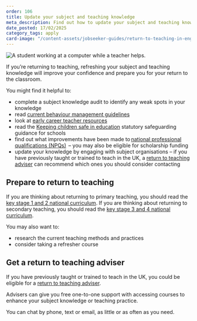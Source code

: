 ```yaml
---
order: 106
title: Update your subject and teaching knowledge
meta_description: Find out how to update your subject and teaching knowledge to help return to teaching.
date_posted: 17/02/2025
category_tags: apply
card-image: "/content-assets/jobseeker-guides/return-to-teaching-in-england/update-your-subject-and-teaching-knowledge.jpg"
---
```


![A student working at a computer while a teacher helps.](/content-assets/jobseeker-guides/return-to-teaching-in-england/update-your-subject-and-teaching-knowledge.jpg)

If you’re returning to teaching, refreshing your subject and teaching knowledge will improve your confidence and prepare you for your return to the classroom.

You might find it helpful to:

* complete a subject knowledge audit to identify any weak spots in your knowledge 
* read [current behaviour management guidelines](https://www.gov.uk/government/publications/behaviour-in-schools--2)
* look at [early career teacher resources](https://support-for-early-career-teachers.education.gov.uk/)
* read the [Keeping children safe in education](https://www.gov.uk/government/publications/keeping-children-safe-in-education--2) statutory safeguarding guidance for schools
* find out what improvements have been made to [national professional qualifications (NPQs)](https://www.gov.uk/guidance/national-professional-qualification-npq-courses?)  – you may also be eligible for scholarship funding
* update your knowledge by engaging with subject organisations – if you have previously taught or trained to teach in the UK, a [return to teaching adviser](https://getintoteaching.education.gov.uk/landing/return-to-teaching-advisers?) can recommend which ones you should consider contacting

## Prepare to return to teaching

If you are thinking about returning to primary teaching, you should read the [key stage 1 and 2 national curriculum](https://www.gov.uk/government/publications/national-curriculum-in-england-primary-curriculum?). If you are thinking about returning to secondary teaching, you should read the [key stage 3 and 4 national curriculum](https://www.gov.uk/government/publications/national-curriculum-in-england-secondary-curriculum?).

You may also want to:

* research the current teaching methods and practices
* consider taking a refresher course

## Get a return to teaching adviser

If you have previously taught or trained to teach in the UK, you could be eligible for a [return to teaching adviser](https://getintoteaching.education.gov.uk/landing/return-to-teaching-advisers?).

Advisers can give you free one-to-one support with accessing courses to enhance your subject knowledge or teaching practice.

You can chat by phone, text or email, as little or as often as you need.